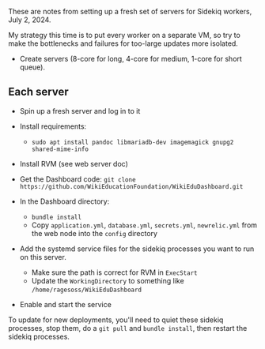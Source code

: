 These are notes from setting up a fresh set of servers for Sidekiq workers, July 2, 2024.

My strategy this time is to put every worker on a separate VM, so try to make the bottlenecks and failures for too-large updates more isolated.

* Create servers (8-core for long, 4-core for medium, 1-core for short queue).

## Each server

- Spin up a fresh server and log in to it
- Install requirements:
  - `sudo apt install pandoc libmariadb-dev imagemagick gnupg2 shared-mime-info`
- Install RVM (see web server doc)
- Get the Dashboard code: `git clone https://github.com/WikiEducationFoundation/WikiEduDashboard.git`
- In the Dashboard directory:
  - `bundle install`
  - Copy `application.yml`, `database.yml`, `secrets.yml`, `newrelic.yml` from the web node into the `config` directory

- Add the systemd service files for the sidekiq processes you want to run on this server.
  - Make sure the path is correct for RVM in `ExecStart`
  - Update the `WorkingDirectory` to something like `/home/ragesoss/WikiEduDashboard`

- Enable and start the service

To update for new deployments, you'll need to quiet these sidekiq processes, stop them, do a `git pull` and `bundle install`, then restart the sidekiq processes.

